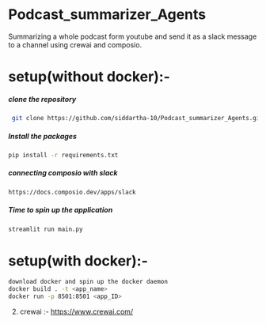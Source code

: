 # Podcast_summarizer_Agents
 Summarizing a whole podcast form youtube and send it as a slack message to a channel using crewai and composio.


# setup(without docker):-

##### clone the repository
```bash
 git clone https://github.com/siddartha-10/Podcast_summarizer_Agents.git
```

##### Install the packages
```bash
pip install -r requirements.txt
```

##### connecting composio with slack
```bash
https://docs.composio.dev/apps/slack
```

##### Time to spin up the application
```bash
streamlit run main.py
```

# setup(with docker):-

```bash
download docker and spin up the docker daemon
docker build . -t <app_name>
docker run -p 8501:8501 <app_ID>
```

2) crewai :- https://www.crewai.com/